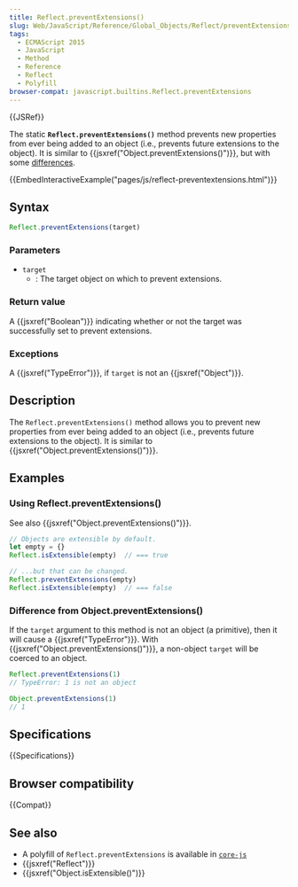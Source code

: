 ```yaml
---
title: Reflect.preventExtensions()
slug: Web/JavaScript/Reference/Global_Objects/Reflect/preventExtensions
tags:
  - ECMAScript 2015
  - JavaScript
  - Method
  - Reference
  - Reflect
  - Polyfill
browser-compat: javascript.builtins.Reflect.preventExtensions
---
```

{{JSRef}}

The static **`Reflect.preventExtensions()`** method prevents new properties from
ever being added to an object (i.e., prevents future extensions to the object).
It is similar to {{jsxref("Object.preventExtensions()")}}, but with
some [differences](#difference_from_object.preventExtensions).

{{EmbedInteractiveExample("pages/js/reflect-preventextensions.html")}}

## Syntax

```js
Reflect.preventExtensions(target)
```

### Parameters

- `target`
  - : The target object on which to prevent extensions.

### Return value

A {{jsxref("Boolean")}} indicating whether or not the target was
successfully set to prevent extensions.

### Exceptions

A {{jsxref("TypeError")}}, if `target` is not an
{{jsxref("Object")}}.

## Description

The `Reflect.preventExtensions()` method allows you to prevent new properties
from ever being added to an object (i.e., prevents future extensions to the
object). It is similar to {{jsxref("Object.preventExtensions()")}}.

## Examples

### Using Reflect.preventExtensions()

See also {{jsxref("Object.preventExtensions()")}}.

```js
// Objects are extensible by default.
let empty = {}
Reflect.isExtensible(empty)  // === true

// ...but that can be changed.
Reflect.preventExtensions(empty)
Reflect.isExtensible(empty)  // === false
```

### Difference from Object.preventExtensions()

If the `target` argument to this method is not an object (a primitive), then it
will cause a {{jsxref("TypeError")}}. With
{{jsxref("Object.preventExtensions()")}}, a non-object `target` will
be coerced to an object.

```js
Reflect.preventExtensions(1)
// TypeError: 1 is not an object

Object.preventExtensions(1)
// 1
```

## Specifications

{{Specifications}}

## Browser compatibility

{{Compat}}

## See also

- A polyfill of `Reflect.preventExtensions` is available in
  [`core-js`](https://github.com/zloirock/core-js#ecmascript-reflect)
- {{jsxref("Reflect")}}
- {{jsxref("Object.isExtensible()")}}
